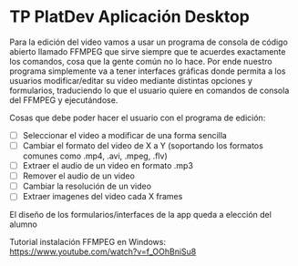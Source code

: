 # TP PlatDev Aplicación Desktop

Para la edición del video vamos a usar un programa de consola de código abierto llamado FFMPEG que sirve siempre que te acuerdes exactamente los comandos, cosa que la gente común no lo hace.
Por ende nuestro programa simplemente va a tener interfaces gráficas donde permita a los usuarios modificar/editar su video mediante distintas opciones y formularios, traduciendo lo que el usuario quiere en comandos de consola del FFMPEG y ejecutándose.

Cosas que debe poder hacer el usuario con el programa de edición:

- [ ] Seleccionar el video a modificar de una forma sencilla
- [ ] Cambiar el formato del video de X a Y (soportando los formatos comunes como .mp4, .avi, .mpeg, .flv)
- [ ] Extraer el audio de un video en formato .mp3
- [ ] Remover el audio de un video
- [ ] Cambiar la resolución de un video
- [ ] Extraer imagenes del video cada X frames

El diseño de los formularios/interfaces de la app queda a elección del alumno

Tutorial instalación FFMPEG en Windows:<br>
https://www.youtube.com/watch?v=f_OOhBniSu8
